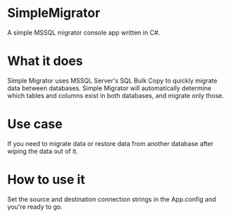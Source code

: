 # SimpleMigrator
A simple MSSQL migrator console app written in C#.
 
# What it does
Simple Migrator uses MSSQL Server's SQL Bulk Copy to quickly migrate data between databases. Simple Migrator will automatically determine which tables and columns exist in both databases, and migrate only those.

# Use case
If you need to migrate data or restore data from another database after wiping the data out of it.

# How to use it
Set the source and destination connection strings in the App.config and you're ready to go.
